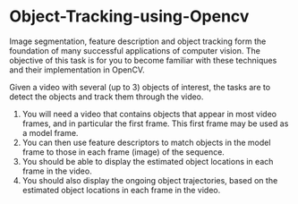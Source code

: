 # Object-Tracking-using-Opencv
Image segmentation, feature description and object tracking form the foundation of many successful applications of computer vision. The objective of this task is for you to become familiar with these techniques and their implementation in OpenCV.

Given a video with several (up to 3) objects of interest, the tasks are to detect the objects and track them through the video.
1) You will need a video that contains objects that appear in most video frames, and in particular the first frame. This first frame may be used as a model frame.
2) You can then use feature descriptors to match objects in the model frame to those in each frame (image) of the sequence.
3) You should be able to display the estimated object locations in each frame in the video.
4) You should also display the ongoing object trajectories, based on the estimated object locations in each frame in the video.
